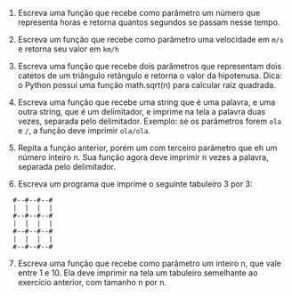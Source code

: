 1. Escreva uma função que recebe como parâmetro um número que representa
horas e retorna quantos segundos se passam nesse tempo.

2. Escreva um função que recebe como parâmetro uma velocidade em `m/s` e
retorna seu valor em `km/h`

3. Escreva uma função que recebe dois parâmetros que representam dois
catetos de um triângulo retângulo e retorna o valor da hipotenusa.
Dica: o Python possui uma função math.sqrt(n) para calcular raiz quadrada.

4. Escreva uma função que recebe uma string que é uma palavra, e uma
outra string, que é um delimitador, e imprime na tela a palavra duas
vezes, separada pelo delimitador. Exemplo: se os parâmetros forem
`ola` e `/`, a função deve imprimir `ola/ola`.

5. Repita a função anterior, porém um com terceiro parâmetro que eh um
número inteiro n. Sua função agora deve imprimir n vezes a palavra,
separada pelo delimitador.

6. Escreva um programa que imprime o seguinte tabuleiro 3 por 3:

```
  #--#--#--#
  |  |  |  |
  #--#--#--#
  |  |  |  |
  #--#--#--#
  |  |  |  |
  #--#--#--#
```

7. Escreva uma função que recebe como parâmetro um inteiro n,
que vale entre 1 e 10. Ela deve imprimir na tela um tabuleiro semelhante
ao exercício anterior, com tamanho n por n.
